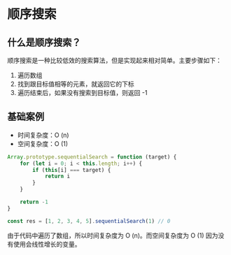 <script setup>
import { loginRead } from '@/utils/login-read'

loginRead('j30019')
</script>

# <AppCode code="71" /> 顺序搜索

<ClientOnly><AppRead code="j30019" /></ClientOnly>

## 什么是顺序搜索？

顺序搜索是一种比较低效的搜索算法，但是实现起来相对简单。主要步骤如下：

1. 遍历数组
2. 找到跟目标值相等的元素，就返回它的下标
3. 遍历结束后，如果没有搜索到目标值，则返回 -1

## 基础案例

-   时间复杂度：O (n)
-   空间复杂度：O (1)

```javascript
Array.prototype.sequentialSearch = function (target) {
    for (let i = 0; i < this.length; i++) {
        if (this[i] === target) {
            return i
        }
    }

    return -1
}

const res = [1, 2, 3, 4, 5].sequentialSearch(1) // 0
```

由于代码中遍历了数组，所以时间复杂度为 O (n)。而空间复杂度为 O (1) 因为没有使用会线性增长的变量。

<AppComment />
